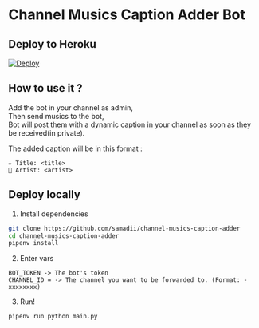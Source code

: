 # Channel Musics Caption Adder Bot



## Deploy to Heroku

[![Deploy](https://www.herokucdn.com/deploy/button.svg)](https://heroku.com/deploy?template=https://github.com/samadii/channel-musics-caption-adder)



## How to use it ?

Add the bot in your channel as admin,     
Then send musics to the bot,                 
Bot will post them with a dynamic caption in your channel as soon as they be received(in private).

The added caption will be in this format :

```
✏️ Title: <title>
👤 Artist: <artist>
```


## Deploy locally
1. Install dependencies
```bash
git clone https://github.com/samadii/channel-musics-caption-adder
cd channel-musics-caption-adder
pipenv install
```
2. Enter vars

```
BOT_TOKEN -> The bot's token
CHANNEL_ID = -> The channel you want to be forwarded to. (Format: -xxxxxxxx)
```

3. Run!
```bash
pipenv run python main.py
```
